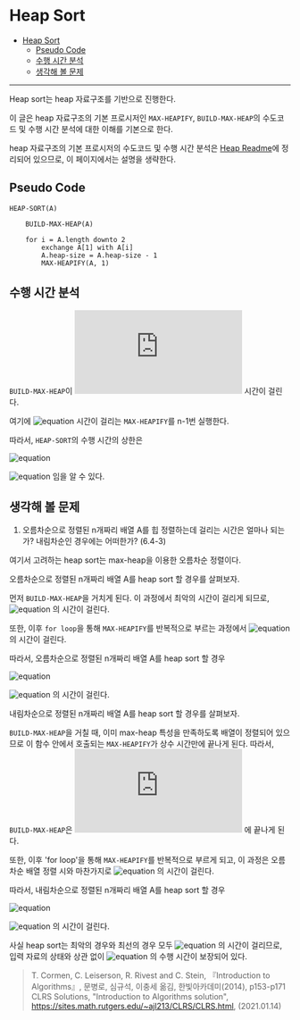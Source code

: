 # Heap Sort

- [Heap Sort](#heap-sort)
  - [Pseudo Code](#pseudo-code)
  - [수행 시간 분석](#수행-시간-분석)
  - [생각해 볼 문제](#생각해-볼-문제)

****

Heap sort는 heap 자료구조를 기반으로 진행한다.

이 글은 heap 자료구조의 기본 프로시저인 `MAX-HEAPIFY`, `BUILD-MAX-HEAP`의 수도코드 및 수행 시간 분석에 대한 이해를 기본으로 한다.

heap 자료구조의 기본 프로시저의 수도코드 및 수행 시간 분석은 [Heap Readme](../../DataStructure/Heap/Readme.md)에 정리되어 있으므로, 이 페이지에서는 설명을 생략한다.

## Pseudo Code

```
HEAP-SORT(A)

    BUILD-MAX-HEAP(A)

    for i = A.length downto 2
        exchange A[1] with A[i]
        A.heap-size = A.heap-size - 1
        MAX-HEAPIFY(A, 1)
```

## 수행 시간 분석

`BUILD-MAX-HEAP`이 ![equation](https://latex.codecogs.com/svg.latex?O(n)) 시간이 걸린다.

여기에 ![equation](https://latex.codecogs.com/svg.latex?O(\log{n})) 시간이 걸리는 `MAX-HEAPIFY`를 n-1번 실행한다.

따라서, `HEAP-SORT`의 수행 시간의 상한은

![equation](https://latex.codecogs.com/svg.latex?O(n)&plus;O(\log{n})\times&space;(n-1)=O(n\log{n}))

![equation](https://latex.codecogs.com/svg.latex?O(n\log{n})) 임을 알 수 있다.

## 생각해 볼 문제

1. 오름차순으로 정렬된 n개짜리 배열 A를 힙 정렬하는데 걸리는 시간은 얼마나 되는가? 내림차순인 경우에는 어떠한가? (6.4-3)

  여기서 고려하는 heap sort는 max-heap을 이용한 오름차순 정렬이다.

  오름차순으로 정렬된 n개짜리 배열 A를 heap sort 할 경우를 살펴보자.
  
  먼저 `BUILD-MAX-HEAP`을 거치게 된다. 이 과정에서 최악의 시간이 걸리게 되므로, ![equation](https://latex.codecogs.com/svg.latex?O(n\log{n})) 의 시간이 걸린다.

  또한, 이후 `for loop`을 통해 `MAX-HEAPIFY`를 반복적으로 부르는 과정에서 ![equation](https://latex.codecogs.com/svg.latex?O(n\log{n})) 의 시간이 걸린다.

  따라서, 오름차순으로 정렬된 n개짜리 배열 A를 heap sort 할 경우

  ![equation](https://latex.codecogs.com/svg.latex?O(n\log{n})&plus;O(n\log{n})=O(n\log{n}))

  ![equation](https://latex.codecogs.com/svg.latex?O(n\log{n})) 의 시간이 걸린다.

  내림차순으로 정렬된 n개짜리 배열 A를 heap sort 할 경우를 살펴보자.

  `BUILD-MAX-HEAP`을 거칠 때, 이미 max-heap 특성을 만족하도록 배열이 정렬되어 있으므로 이 함수 안에서 호출되는 `MAX-HEAPIFY`가 상수 시간만에 끝나게 된다. 따라서, `BUILD-MAX-HEAP`은 ![equation](https://latex.codecogs.com/svg.latex?O(n)) 에 끝나게 된다.

  또한, 이후 'for loop'을 통해 `MAX-HEAPIFY`를 반복적으로 부르게 되고, 이 과정은 오름차순 배열 정렬 시와 마찬가지로 ![equation](https://latex.codecogs.com/svg.latex?O(n\log{n})) 의 시간이 걸린다.

  따라서, 내림차순으로 정렬된 n개짜리 배열 A를 heap sort 할 경우

  ![equation](https://latex.codecogs.com/svg.latex?O(n)&space;&plus;&space;O(\log{n})&space;=&space;O(\log{n}))

  ![equation](https://latex.codecogs.com/svg.latex?O(\log{n})) 의 시간이 걸린다.

  사실 heap sort는 최악의 경우와 최선의 경우 모두 ![equation](https://latex.codecogs.com/svg.latex?O(\log{n})) 의 시간이 걸리므로, 입력 자료의 상태와 상관 없이 ![equation](https://latex.codecogs.com/svg.latex?O(\log{n})) 의 수행 시간이 보장되어 있다.

>   T. Cormen, C. Leiserson, R. Rivest and C. Stein, 『Introduction to Algorithms』, 문병로, 심규석, 이충세 옮김, 한빛아카데미(2014), p153-p171<br>
> CLRS Solutions, "Introduction to Algorithms solution", https://sites.math.rutgers.edu/~ajl213/CLRS/CLRS.html, (2021.01.14)